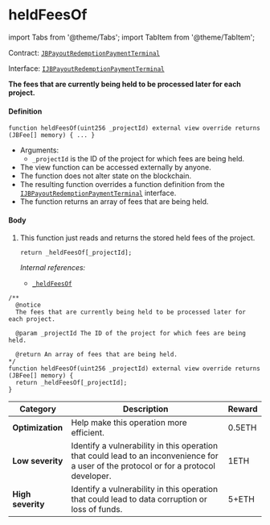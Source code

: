 # heldFeesOf

import Tabs from '@theme/Tabs';
import TabItem from '@theme/TabItem';

Contract: [`JBPayoutRedemptionPaymentTerminal`](/dev/api/contracts/or-payment-terminals/or-abstract/jbpayoutredemptionpaymentterminal/README.md)​‌

Interface: [`IJBPayoutRedemptionPaymentTerminal`](/dev/api/interfaces/ijbpayoutredemptionpaymentterminal.md)

<Tabs>
<TabItem value="Step by step" label="Step by step">

**The fees that are currently being held to be processed later for each project.**

#### Definition

```
function heldFeesOf(uint256 _projectId) external view override returns (JBFee[] memory) { ... }
```

* Arguments:
  * `_projectId` is the ID of the project for which fees are being held.
* The view function can be accessed externally by anyone.
* The function does not alter state on the blockchain.
* The resulting function overrides a function definition from the [`IJBPayoutRedemptionPaymentTerminal`](/dev/api/interfaces/ijbpayoutredemptionpaymentterminal.md) interface.
* The function returns an array of fees that are being held.

#### Body

1.  This function just reads and returns the stored held fees of the project.

    ```
    return _heldFeesOf[_projectId];
    ```

    _Internal references:_

    * [`_heldFeesOf`](/dev/api/contracts/or-payment-terminals/or-abstract/jbpayoutredemptionpaymentterminal/properties/-_heldfeesof.md)

</TabItem>

<TabItem value="Code" label="Code">

```
/**
  @notice
  The fees that are currently being held to be processed later for each project.

  @param _projectId The ID of the project for which fees are being held.

  @return An array of fees that are being held.
*/
function heldFeesOf(uint256 _projectId) external view override returns (JBFee[] memory) {
  return _heldFeesOf[_projectId];
}
```

</TabItem>

<TabItem value="Bug bounty" label="Bug bounty">

| Category          | Description                                                                                                                            | Reward |
| ----------------- | -------------------------------------------------------------------------------------------------------------------------------------- | ------ |
| **Optimization**  | Help make this operation more efficient.                                                                                               | 0.5ETH |
| **Low severity**  | Identify a vulnerability in this operation that could lead to an inconvenience for a user of the protocol or for a protocol developer. | 1ETH   |
| **High severity** | Identify a vulnerability in this operation that could lead to data corruption or loss of funds.                                        | 5+ETH  |

</TabItem>
</Tabs>
